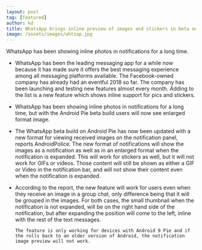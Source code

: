 ```yaml
---
layout: post
tag: [featured]
author: kd
title: WhatsApp brings inline preview of images and stickers in beta on Android Pie
image: /assets/images/whtsap.jpg
---
```

WhatsApp has been showing inline photos in notifications for a long time.

* WhatsApp has been the leading messaging app for a while now because it has made sure it offers the best messaging experience among all messaging platforms available. The Facebook-owned company has already had an eventful 2018 so far. The company has been launching and testing new features almost every month. Adding to the list is a new feature which shows inline support for pics and stickers.

* WhatsApp has been showing inline photos in notifications for a long time, but with the Android Pie beta build users will now see enlarged format image.

* The WhatsApp beta build on Android Pie has now been updated with a new format for viewing received images on the notification panel, reports AndroidPolice. The new format of notifications will show the images as a notification as well as in an enlarged format when the notification is expanded. This will work for stickers as well, but it will not work for GIFs or videos. Those content will still be shown as either a GIF or Video in the notification bar, and will not show their content even when the notification is expanded.

* According to the report, the new feature will work for users even when they receive an image in a group chat, only difference being that it will be grouped in the images. For both cases, the small thumbnail when the notification is not expanded, will be on the right hand side of the notification, but after expanding the position will come to the left, inline with the rest of the text messages.

  `The feature is only working for devices with Android 9 Pie and if the rolls back to an older version of Android, the notification image preview will not work.`
